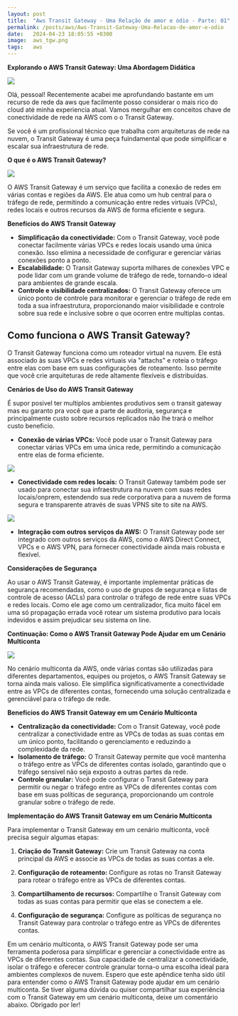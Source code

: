 ```yaml
---
layout: post
title:  "Aws Transit Gateway - Uma Relação de amor e ódio - Parte: 01"
permalink: /posts/aws/Aws-Transit-Gateway-Uma-Relacao-de-amor-e-odio
date:   2024-04-23 18:05:55 +0300
image:  aws_tgw.png
tags:   aws
---
```



**Explorando o AWS Transit Gateway: Uma Abordagem Didática**

![](https://fortinetweb.s3.amazonaws.com/docs.fortinet.com/v2/resources/94c869ba-eb59-11ed-8e6d-fa163e15d75b/images/7d88e9b34034d92c061deaa22d357e56_SD-WAN%20TGW.png)

Olá, pessoal! Recentemente acabei me aprofundando bastante em um recurso de rede da aws que facilmente posso considerar o mais rico do cloud até minha experiencia atual. Vamos mergulhar em conceitos chave de conectividade de rede na AWS com o o Transit Gateway. 

Se você é um profissional técnico que trabalha com arquiteturas de rede na nuvem, o Transit Gateway é uma peça fuindamental que pode simplificar e escalar sua infraestrutura de rede.

**O que é o AWS Transit Gateway?**

![](https://miro.medium.com/v2/resize:fit:338/1*ID01qSrebIyJh9BumfxZlw.png)

O AWS Transit Gateway é um serviço que facilita a conexão de redes em várias contas e regiões da AWS. Ele atua como um hub central para o tráfego de rede, permitindo a comunicação entre redes virtuais (VPCs), redes locais e outros recursos da AWS de forma eficiente e segura.

**Benefícios do AWS Transit Gateway**

- **Simplificação da conectividade:** Com o Transit Gateway, você pode conectar facilmente várias VPCs e redes locais usando uma única conexão. Isso elimina a necessidade de configurar e gerenciar várias conexões ponto a ponto.
- **Escalabilidade:** O Transit Gateway suporta milhares de conexões VPC e pode lidar com um grande volume de tráfego de rede, tornando-o ideal para ambientes de grande escala.
- **Controle e visibilidade centralizados:** O Transit Gateway oferece um único ponto de controle para monitorar e gerenciar o tráfego de rede em toda a sua infraestrutura, proporcionando maior visibilidade e controle sobre sua rede e inclusive sobre o que ocorren entre multiplas contas.

## Como funciona o AWS Transit Gateway?

O Transit Gateway funciona como um roteador virtual na nuvem. Ele está associado às suas VPCs e redes virtuais via "attachs" e roteia o tráfego entre elas com base em suas configurações de roteamento. Isso permite que você crie arquiteturas de rede altamente flexíveis e distribuídas.

**Cenários de Uso do AWS Transit Gateway**

É supor posivel ter multiplos ambientes produtivos sem o transit gateway mas eu garanto pra você que a parte de auditoria, segurança e principalmente custo sobre recursos replicados não lhe trará o melhor custo beneficio.

- **Conexão de várias VPCs:** Você pode usar o Transit Gateway para conectar várias VPCs em uma única rede, permitindo a comunicação entre elas de forma eficiente.

![](https://docs.aws.amazon.com/images/prescriptive-guidance/latest/integrate-third-party-services/images/p3-3_transit-gateway.png)

- **Conectividade com redes locais:** O Transit Gateway também pode ser usado para conectar sua infraestrutura na nuvem com suas redes locais/onprem, estendendo sua rede corporativa para a nuvem de forma segura e transparente através de suas VPNS site to site na AWS.

![](https://miro.medium.com/v2/resize:fit:1400/1*DUXiU7kYRXzh4_A20VVDQQ.png)

- **Integração com outros serviços da AWS:** O Transit Gateway pode ser integrado com outros serviços da AWS, como o AWS Direct Connect, VPCs e o AWS VPN, para fornecer conectividade ainda mais robusta e flexível.

**Considerações de Segurança**

Ao usar o AWS Transit Gateway, é importante implementar práticas de segurança recomendadas, como o uso de grupos de segurança e listas de controle de acesso (ACLs) para controlar o tráfego de rede entre suas VPCs e redes locais. Como ele age como um centralizador, fica muito fácel em uma só propagação errada você rotear um sistema produtivo para locais indevidos e assim prejudicar seu sistema on line.

**Continuação: Como o AWS Transit Gateway Pode Ajudar em um Cenário Multiconta**

![](https://cdn-cybersecurity.att.com/blog-content/tgw_diagram.jpg)

No cenário multiconta da AWS, onde várias contas são utilizadas para diferentes departamentos, equipes ou projetos, o AWS Transit Gateway se torna ainda mais valioso. Ele simplifica significativamente a conectividade entre as VPCs de diferentes contas, fornecendo uma solução centralizada e gerenciável para o tráfego de rede.

**Benefícios do AWS Transit Gateway em um Cenário Multiconta**

- **Centralização da conectividade:** Com o Transit Gateway, você pode centralizar a conectividade entre as VPCs de todas as suas contas em um único ponto, facilitando o gerenciamento e reduzindo a complexidade da rede.
- **Isolamento de tráfego:** O Transit Gateway permite que você mantenha o tráfego entre as VPCs de diferentes contas isolado, garantindo que o tráfego sensível não seja exposto a outras partes da rede.
- **Controle granular:** Você pode configurar o Transit Gateway para permitir ou negar o tráfego entre as VPCs de diferentes contas com base em suas políticas de segurança, proporcionando um controle granular sobre o tráfego de rede.

**Implementação do AWS Transit Gateway em um Cenário Multiconta**

Para implementar o Transit Gateway em um cenário multiconta, você precisa seguir algumas etapas:

1. **Criação do Transit Gateway:** Crie um Transit Gateway na conta principal da AWS e associe as VPCs de todas as suas contas a ele.

2. **Configuração de roteamento:** Configure as rotas no Transit Gateway para rotear o tráfego entre as VPCs de diferentes contas.

3. **Compartilhamento de recursos:** Compartilhe o Transit Gateway com todas as suas contas para permitir que elas se conectem a ele.

4. **Configuração de segurança:** Configure as políticas de segurança no Transit Gateway para controlar o tráfego entre as VPCs de diferentes contas.

Em um cenário multiconta, o AWS Transit Gateway pode ser uma ferramenta poderosa para simplificar e gerenciar a conectividade entre as VPCs de diferentes contas. Sua capacidade de centralizar a conectividade, isolar o tráfego e oferecer controle granular torna-o uma escolha ideal para ambientes complexos de nuvem. Espero que este apêndice tenha sido útil para entender como o AWS Transit Gateway pode ajudar em um cenário multiconta. Se tiver alguma dúvida ou quiser compartilhar sua experiência com o Transit Gateway em um cenário multiconta, deixe um comentário abaixo. Obrigado por ler!


